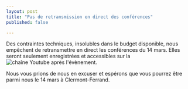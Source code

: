 ```yaml
---
layout: post
title: "Pas de retransmission en direct des conférences"
published: false

---
```


Des contraintes techniques, insolubles dans le budget disponible, nous empêchent de retransmettre en direct les conférences du 14 mars. Elles seront seulement 
enregistrées et accessibles sur la ![chaîne Youtube après l'évènement](https://www.youtube.com/@qgisfr8230/playlists).

Nous vous prions de nous en excuser et espérons que vous pourrez être parmi nous le 14 mars à Clermont-Ferrand.
